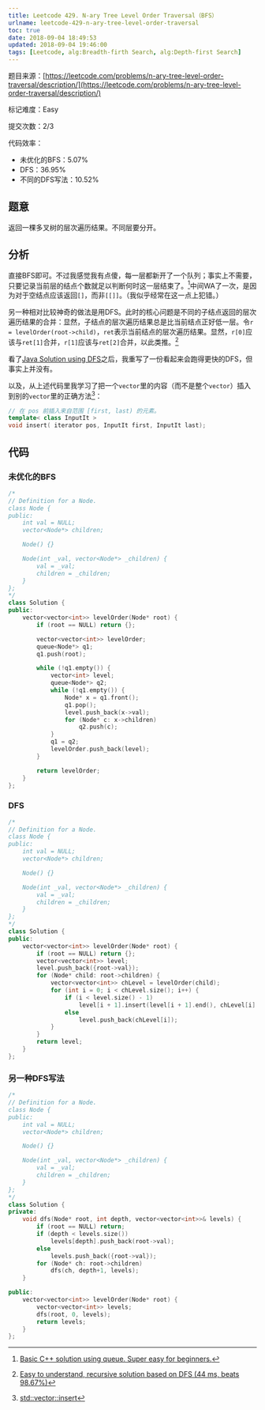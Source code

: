 ```yaml
---
title: Leetcode 429. N-ary Tree Level Order Traversal（BFS）
urlname: leetcode-429-n-ary-tree-level-order-traversal
toc: true
date: 2018-09-04 18:49:53
updated: 2018-09-04 19:46:00
tags: [Leetcode, alg:Breadth-firth Search, alg:Depth-first Search]
---
```


题目来源：[https://leetcode.com/problems/n-ary-tree-level-order-traversal/description/](https://leetcode.com/problems/n-ary-tree-level-order-traversal/description/)

标记难度：Easy

提交次数：2/3

代码效率：

* 未优化的BFS：5.07%
* DFS：36.95%
* 不同的DFS写法：10.52%

## 题意

返回一棵多叉树的层次遍历结果。不同层要分开。

## 分析

直接BFS即可。不过我感觉我有点傻，每一层都新开了一个队列；事实上不需要，只要记录当前层的结点个数就足以判断何时这一层结束了。[^cpp]中间WA了一次，是因为对于空结点应该返回`[]`，而非`[[]]`。（我似乎经常在这一点上犯错。）

[^cpp]: [Basic C++ solution using queue. Super easy for beginners.](https://leetcode.com/problems/n-ary-tree-level-order-traversal/discuss/159086/Basic-C++-solution-using-queue.-Super-easy-for-beginners.)

另一种相对比较神奇的做法是用DFS。此时的核心问题是不同的子结点返回的层次遍历结果的合并：显然，子结点的层次遍历结果总是比当前结点正好低一层。令`r = levelOrder(root->child)`，`ret`表示当前结点的层次遍历结果。显然，`r[0]`应该与`ret[1]`合并，`r[1]`应该与`ret[2]`合并，以此类推。[^dfs]

[^dfs]: [Easy to understand, recursive solution based on DFS (44 ms, beats 98.67%)](https://leetcode.com/problems/n-ary-tree-level-order-traversal/discuss/157521/C++-Easy-to-understand-recursive-solution-based-on-DFS-%2844-ms-beats-98.67%29)

看了[Java Solution using DFS](https://leetcode.com/problems/binary-tree-level-order-traversal/discuss/33445/Java-Solution-using-DFS)之后，我重写了一份看起来会跑得更快的DFS，但事实上并没有。

以及，从上述代码里我学习了把一个`vector`里的内容（而不是整个`vector`）插入到别的`vector`里的正确方法[^insert]：

```cpp
// 在 pos 前插入来自范围 [first, last) 的元素。
template< class InputIt >
void insert( iterator pos, InputIt first, InputIt last);
```

[^insert]: [std::vector::insert](https://zh.cppreference.com/w/cpp/container/vector/insert)

## 代码

### 未优化的BFS

```cpp
/*
// Definition for a Node.
class Node {
public:
    int val = NULL;
    vector<Node*> children;

    Node() {}

    Node(int _val, vector<Node*> _children) {
        val = _val;
        children = _children;
    }
};
*/
class Solution {
public:
    vector<vector<int>> levelOrder(Node* root) {
        if (root == NULL) return {};

        vector<vector<int>> levelOrder;
        queue<Node*> q1;
        q1.push(root);

        while (!q1.empty()) {
            vector<int> level;
            queue<Node*> q2;
            while (!q1.empty()) {
                Node* x = q1.front();
                q1.pop();
                level.push_back(x->val);
                for (Node* c: x->children)
                    q2.push(c);
            }
            q1 = q2;
            levelOrder.push_back(level);
        }

        return levelOrder;
    }
};
```

### DFS

```cpp
/*
// Definition for a Node.
class Node {
public:
    int val = NULL;
    vector<Node*> children;

    Node() {}

    Node(int _val, vector<Node*> _children) {
        val = _val;
        children = _children;
    }
};
*/
class Solution {
public:
    vector<vector<int>> levelOrder(Node* root) {
        if (root == NULL) return {};
        vector<vector<int>> level;
        level.push_back({root->val});
        for (Node* child: root->children) {
            vector<vector<int>> chLevel = levelOrder(child);
            for (int i = 0; i < chLevel.size(); i++) {
                if (i < level.size() - 1)
                    level[i + 1].insert(level[i + 1].end(), chLevel[i].begin(), chLevel[i].end());
                else
                    level.push_back(chLevel[i]);
            }
        }
        return level;
    }
};
```

### 另一种DFS写法

```cpp
/*
// Definition for a Node.
class Node {
public:
    int val = NULL;
    vector<Node*> children;

    Node() {}

    Node(int _val, vector<Node*> _children) {
        val = _val;
        children = _children;
    }
};
*/
class Solution {
private:
    void dfs(Node* root, int depth, vector<vector<int>>& levels) {
        if (root == NULL) return;
        if (depth < levels.size())
            levels[depth].push_back(root->val);
        else
            levels.push_back({root->val});
        for (Node* ch: root->children)
            dfs(ch, depth+1, levels);
    }

public:
    vector<vector<int>> levelOrder(Node* root) {
        vector<vector<int>> levels;
        dfs(root, 0, levels);
        return levels;
    }
};
```
